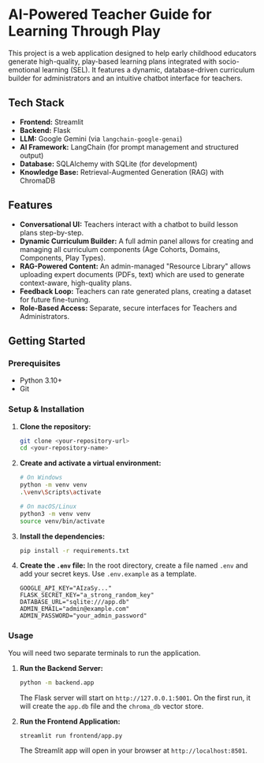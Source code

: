 # AI-Powered Teacher Guide for Learning Through Play

This project is a web application designed to help early childhood educators generate high-quality, play-based learning plans integrated with socio-emotional learning (SEL). It features a dynamic, database-driven curriculum builder for administrators and an intuitive chatbot interface for teachers.

## Tech Stack

- **Frontend:** Streamlit
- **Backend:** Flask
- **LLM:** Google Gemini (via `langchain-google-genai`)
- **AI Framework:** LangChain (for prompt management and structured output)
- **Database:** SQLAlchemy with SQLite (for development)
- **Knowledge Base:** Retrieval-Augmented Generation (RAG) with ChromaDB

## Features

- **Conversational UI:** Teachers interact with a chatbot to build lesson plans step-by-step.
- **Dynamic Curriculum Builder:** A full admin panel allows for creating and managing all curriculum components (Age Cohorts, Domains, Components, Play Types).
- **RAG-Powered Content:** An admin-managed "Resource Library" allows uploading expert documents (PDFs, text) which are used to generate context-aware, high-quality plans.
- **Feedback Loop:** Teachers can rate generated plans, creating a dataset for future fine-tuning.
- **Role-Based Access:** Separate, secure interfaces for Teachers and Administrators.

## Getting Started

### Prerequisites

- Python 3.10+
- Git

### Setup & Installation

1.  **Clone the repository:**
    ```bash
    git clone <your-repository-url>
    cd <your-repository-name>
    ```

2.  **Create and activate a virtual environment:**
    ```bash
    # On Windows
    python -m venv venv
    .\venv\Scripts\activate

    # On macOS/Linux
    python3 -m venv venv
    source venv/bin/activate
    ```

3.  **Install the dependencies:**
    ```bash
    pip install -r requirements.txt
    ```

4.  **Create the `.env` file:**
    In the root directory, create a file named `.env` and add your secret keys. Use `.env.example` as a template.
    ```.env
    GOOGLE_API_KEY="AIzaSy..."
    FLASK_SECRET_KEY="a_strong_random_key"
    DATABASE_URL="sqlite:///app.db"
    ADMIN_EMAIL="admin@example.com"
    ADMIN_PASSWORD="your_admin_password"
    ```

### Usage

You will need two separate terminals to run the application.

1.  **Run the Backend Server:**
    ```bash
    python -m backend.app
    ```
    The Flask server will start on `http://127.0.0.1:5001`. On the first run, it will create the `app.db` file and the `chroma_db` vector store.

2.  **Run the Frontend Application:**
    ```bash
    streamlit run frontend/app.py
    ```
    The Streamlit app will open in your browser at `http://localhost:8501`.